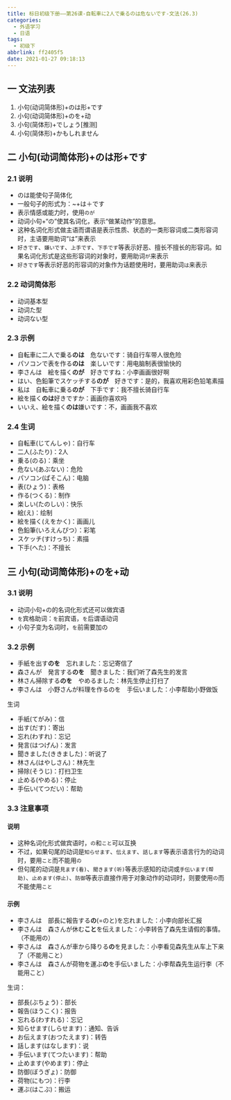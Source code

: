```yaml
---
title: 标日初级下册——第26课-自転車に2人で乗るのは危ないです-文法(26.3)
categories:
  - 外语学习
  - 日语
tags:
  - 初级下
abbrlink: ff2405f5
date: 2021-01-27 09:18:13
---
```

## 一 文法列表

1. 小句(动词简体形)+のは形+です
2. 小句(动词简体形)+のを+动
3. 小句(简体形)+でしょう[推测]
4. 小句(简体形)+かもしれません

<!--more-->

## 二 小句(动词简体形)+のは形+です

### 2.1 说明

* のは能使句子简体化
* 一般句子的形式为：~+は＋です
* 表示情感或能力时，使用`のが`
* 动词小句+“の”使其名词化，表示“做某动作”的意思。
* 这种名词化形式做主语而谓语是表示性质、状态的一类形容词或二类形容词时，主语要用助词“は”来表示
* `好きです`、`嫌いです`、`上手です`、`下手です`等表示好恶、擅长不擅长的形容词。如果名词化形式是这些形容词的对象时，要用助词`が`来表示
* `好きです`等表示好恶的形容词的对象作为话题使用时，要用助词`は`来表示

### 2.2 动词简体形

* 动词基本型
* 动词た型
* 动词ない型

### 2.3 示例

* 自転車に二人で乗る**のは**　危ないです：骑自行车带人很危险
* パソコンで表を作る**のは**　楽しいです：用电脑制表很愉快的
* 李さんは　絵を描く**のが**　好きですね：小李画画很好啊
* はい、色鉛筆でスケッチする**のが**　好きです：是的，我喜欢用彩色铅笔素描
* 私は　自転車に乗る**のが**　下手です：我不擅长骑自行车
* 絵を描く**のは**好きですか：画画你喜欢吗
* いいえ、絵を描く**のは**嫌いです：不，画画我不喜欢

### 2.4 生词

* 自転車(じてんしゃ)：自行车
* 二人(ふたり)：2人
* 乗る(のる)：乘坐
* 危ない(あぶない)：危险
* パソコン(ぱそこん)：电脑
* 表(ひょう)：表格
* 作る(つくる)：制作
* 楽しい(たのしい)：快乐
* 絵(え)：绘制
* 絵を描く(えをかく)：画画儿
* 色鉛筆(いろえんぴつ）：彩笔
* スケッチ(すけっち)：素描
* 下手(へた)：不擅长

## 三 小句(动词简体形)+のを+动

### 3.1 说明

* 动词小句+の的名词化形式还可以做宾语
* `を`宾格助词：`を`前宾语，`を`后谓语动词
* 小句子变为名词时，`を`前需要加の

### 3.2 示例

* 手紙を出す**のを**　忘れました：忘记寄信了
* 森さんが　発言する**のを**　聞きました：我们听了森先生的发言
* 林さん掃除する**のを**　やめるました：林先生停止打扫了
* 李さんは　小野さんが料理を作るのを　手伝いました：小李帮助小野做饭

生词

* 手紙(てがみ)：信
* 出す(だす)：寄出
* 忘れ(わすれ)：忘记
* 発言(はつげん)：发言
* 聞きました(ききました)：听说了
* 林さん(はやしさん)：林先生
* 掃除(そうじ)：打扫卫生
* 止める(やめる)：停止
* 手伝い(てつだい)：帮助

### 3.3 注意事项

#### 说明

* 这种名词化形式做宾语时，`の`和`こと`可以互换
* 不过，如果句尾的动词是`知らせます`、`伝えます`、`話します`等表示语言行为的动词时，要用`こと`而不能用`の`
* 但句尾的动词是`見ます(看)`、`聞きます(听)`等表示感知的动词或`手伝います(帮助)`、`止めます(停止)`、`防御`等表示直接作用于对象动作的动词时，则要使用`の`而不能使用`こと`

#### 示例

* 李さんは　部長に報告する**の**(=のと)を忘れました：小李向部长汇报
* 李さんは　森さんが休む**こと**を伝えました：小李转告了森先生请假的事情。（不能用の）
* 李さんは　森さんが車から降りる**の**を見ました：小李看见森先生从车上下来了（不能用こと）
* 李さんは　森さんが荷物を運ぶ**の**を手伝いました：小李帮森先生运行李（不能用こと）

生词：

* 部長(ぶちょう)：部长
* 報告(ほうこく)：报告
* 忘れる(わすれる)：忘记
* 知らせます(しらせます)：通知、告诉
* お伝えます(おつたえます)：转告
* 話します(はなします)：说
* 手伝います(てつたいます)：帮助
* 止めます(やめます)：停止
* 防御(ぼうぎょ)：防御
* 荷物(にもつ)：行李
* 運ぶ(はこぶ)：搬运

